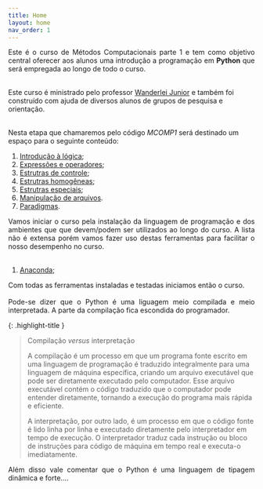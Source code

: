 ```yaml
---
title: Home
layout: home
nav_order: 1
---
```


<p align = "justify">
Este é o curso de Métodos Computacionais parte 1 e tem como objetivo central oferecer aos alunos uma introdução a programação em <b>Python</b> que será empregada ao longo de todo o curso.<br><br>

Este curso é ministrado pelo professor <a href="http://lattes.cnpq.br/2268506213083114">Wanderlei Junior</a> e também foi construído com ajuda de diversos alunos de grupos de pesquisa e orientação.<br><br>

Nesta etapa que chamaremos pelo código <i>MCOMP1</i> será destinado um espaço para o seguinte conteúdo:
</p>

<ol>
    <li><a href="https://wmpjrufg.github.io/MCOMP001/001-0.html">Introdução à lógica</a>;</li>
    <li><a href="https://wmpjrufg.github.io/MCOMP001/002-0.html">Expressões e operadores</a>;</li>
    <li><a href="https://wmpjrufg.github.io/MCOMP001/003-0.html">Estrutras de controle</a>;</li>
    <li><a href="https://wmpjrufg.github.io/MCOMP001/004-0.html">Estrutras homogêneas</a>;</li>
    <li><a href="https://wmpjrufg.github.io/MCOMP001/005-0.html">Estrutras especiais</a>;</li>
    <li><a href="https://wmpjrufg.github.io/MCOMP001/006-0.html">Manipulação de arquivos</a>.</li>
    <li><a href="https://wmpjrufg.github.io/MCOMP001/007-0.html">Paradigmas</a>.</li>
</ol>

<p align = "justify">
Vamos iniciar o curso pela instalação da linguagem de programação e dos ambientes que que devem/podem ser utilizados ao longo do curso. A lista não é extensa porém vamos fazer uso destas ferramentas para facilitar o nosso desempenho no curso.<br><br>
</p>

<ol>
    <li><a href="https://www.anaconda.com/download" target = "_blank" rel = "noopener noreferrer">Anaconda</a>;</li>
</ol>

<p align = "justify">
Com todas as ferramentas instaladas e testadas iniciamos então o curso.
<br><br>
Pode-se dizer que o Python é uma liguagem meio compilada e meio interpretada. A parte da compilação fica escondida do programador.
</p>

{: .highlight-title }
> Compilação _versus_ interpretação
>
> A compilação é um processo em que um programa fonte escrito em uma linguagem de programação é traduzido integralmente para uma linguagem de máquina específica, criando um arquivo executável que pode ser diretamente executado pelo computador. Esse arquivo executável contém o código traduzido que o computador pode entender diretamente, tornando a execução do programa mais rápida e eficiente. 
>
> A interpretação, por outro lado, é um processo em que o código fonte é lido linha por linha e executado diretamente pelo interpretador em tempo de execução. O interpretador traduz cada instrução ou bloco de instruções para código de máquina em tempo real e executa-o imediatamente.

<p align = "justify">
Além disso vale comentar que o Python é uma linguagem de tipagem dinâmica e forte....
</p>
